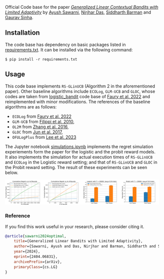 Official Code base for the paper [_Generalized Linear Contextual Bandits with Limited Adaptivity_](https://arxiv.org/abs/2404.06831) by [Ayush Sawarni](https://sawarniayush.github.io/), [Nirjhar Das](https://nirjhar-das.github.io/), [Siddharth Barman](https://www.csa.iisc.ac.in/~barman/) and [Gaurav Sinha](https://sinhagaurav.github.io/).

## Installation
The code base has dependency on basic packages listed in [requirements.txt](./requirements.txt). It can be installed via the following command:
```
$ pip install -r requirements.txt 
```

## Usage
This code base implements `RS-GLinUCB` (Algorithm 2 in the aforementioned paper). Other baseline algorithms include `ECOLog`, `GLM-UCB` and `GLOC`, whose codes are taken from [logistic_bandit](https://github.com/criteo-research/logistic_bandit/tree/master) code base of [Faury et al. 2022](https://proceedings.mlr.press/v151/faury22a/faury22a.pdf) and reimplemented with minor modifications. The references of the baseline algorithms are as follows:

- `ECOLog` from [Faury et al. 2022](https://proceedings.mlr.press/v151/faury22a/faury22a.pdf)
- `GLM-UCB` from [Filippi et al. 2010](https://papers.nips.cc/paper/2010/file/c2626d850c80ea07e7511bbae4c76f4b-Paper.pdf),
- `OL2M` from [Zhang et al. 2016](http://proceedings.mlr.press/v48/zhangb16.pdf),
- `GLOC` from [Jun et al. 2017](https://proceedings.neurips.cc/paper/2017/file/28dd2c7955ce926456240b2ff0100bde-Paper.pdf),
- `OFULogPlus` from [Lee et al. 2023](https://arxiv.org/abs/2310.18554)

The Jupyter notebook [simulations.ipynb](./simulations.ipynb) implements the regret simulation experiements form the paper for the logistic and the probit reward models. It also implements the simulation for actual execution times of `RS-GLinUCB` and `ECOLog` in the Logistic reward setting; and that of `RS-GLinUCB` and `GLOC` in the Probit reward setting. The result of these experiments can be seen below.

![all_results](./Results/Combined_Result.png)

### Reference

If you find this work useful in your research, please consider citing it.

~~~bibtex
@article{sawarni2024optimal,
    title={Generalized Linear Bandits with Limited Adaptivity},
    author={Sawarni, Ayush and Das, Nirjhar and Barman, Siddharth and Sinha, Gaurav},
    year={2024},
    eprint={2404.06831},
    archivePrefix={arXiv},
    primaryClass={cs.LG}
}
~~~
